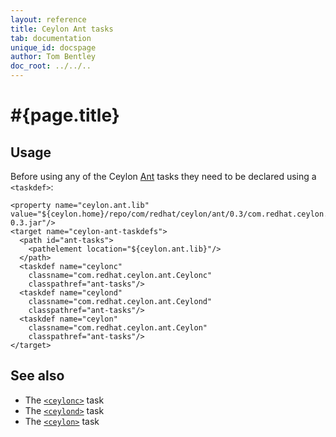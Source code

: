```yaml
---
layout: reference
title: Ceylon Ant tasks
tab: documentation
unique_id: docspage
author: Tom Bentley
doc_root: ../../..
---
```


# #{page.title}

## Usage 

Before using any of the Ceylon [Ant](http://ant.apache.org) 
tasks they need to be declared using a `<taskdef>`:

<!-- lang: xml -->
    <property name="ceylon.ant.lib" value="${ceylon.home}/repo/com/redhat/ceylon/ant/0.3/com.redhat.ceylon.ant-0.3.jar"/>
    <target name="ceylon-ant-taskdefs">
      <path id="ant-tasks">
        <pathelement location="${ceylon.ant.lib}"/>
      </path>
      <taskdef name="ceylonc" 
        classname="com.redhat.ceylon.ant.Ceylonc" 
        classpathref="ant-tasks"/>
      <taskdef name="ceylond" 
        classname="com.redhat.ceylon.ant.Ceylond" 
        classpathref="ant-tasks"/>
      <taskdef name="ceylon" 
        classname="com.redhat.ceylon.ant.Ceylon" 
        classpathref="ant-tasks"/>
    </target>

## See also

* The [`<ceylonc>`](../ant-ceylonc) task
* The [`<ceylond>`](../ant-ceylond) task
* The [`<ceylon>`](../ant-ceylon) task

